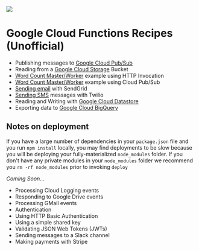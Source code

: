 [![](https://travis-ci.org/jasonpolites/gcf-recipes.svg?branch=master)](https://travis-ci.org/jasonpolites/gcf-recipes)

# Google Cloud Functions Recipes (Unofficial)

 - Publishing messages to [Google Cloud Pub/Sub](/pubsub)
 - Reading from a [Google Cloud Storage](/gcs) Bucket
 - [Word Count Master/Worker](/worker_http) example using HTTP Invocation
 - [Word Count Master/Worker](/worker_pubsub) example using Cloud Pub/Sub
 - [Sending email](/sendgrid) with SendGrid
 - [Sending SMS](/twilio) messages with Twilio
 - Reading and Writing with [Google Cloud Datastore](/datastore)
 - Exporting data to [Google Cloud BigQuery](/bigquery)

## Notes on deployment
If you have a large number of dependencies in your `package.json` file and you run `npm install` locally, you may find deployments to be slow because you will be deploying your fully-materialized `node_modules` folder.  If you don't have any private modules in your `node_modules` folder we recommend you `rm -rf node_modules` prior to invoking `deploy`

*Coming Soon...*

 - Processing Cloud Logging events
 - Responding to Google Drive events
 - Processing GMail events
 - Authentication
  - Using HTTP Basic Authentication
  - Using a simple shared key
  - Validating JSON Web Tokens (JWTs)
 - Sending messages to a Slack channel
 - Making payments with Stripe
